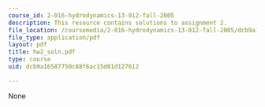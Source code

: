 ```yaml
---
course_id: 2-016-hydrodynamics-13-012-fall-2005
description: This resource contains solutions to assignment 2.
file_location: /coursemedia/2-016-hydrodynamics-13-012-fall-2005/dcb9a16587750c88f6ac15d81d127612_hw2_soln.pdf
file_type: application/pdf
layout: pdf
title: hw2_soln.pdf
type: course
uid: dcb9a16587750c88f6ac15d81d127612

---
```

None
